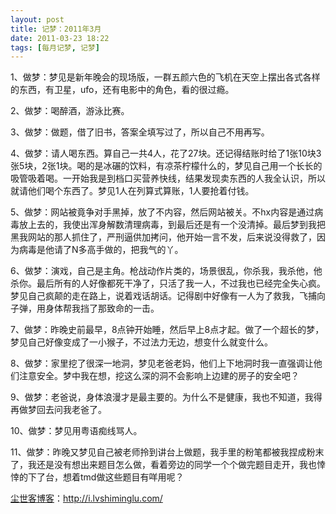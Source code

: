 ```yaml
---
layout: post
title: 记梦：2011年3月
date: 2011-03-23 18:22
tags: [每月记梦, 记梦]
---
```

1、做梦：梦见是新年晚会的现场版，一群五颜六色的飞机在天空上摆出各式各样的东西，有卫星，ufo，还有电影中的角色，看的很过瘾。

2、做梦：喝醉酒，游泳比赛。

3、做梦：做题，借了旧书，答案全填写过了，所以自己不用再写。

4、做梦：请人喝东西。算自己一共4人，花了27块。还记得结账时给了1张10块3张5块，2张1块。喝的是冰碾的饮料，有凉茶柠檬什么的，梦见自己用一个长长的吸管吸着喝。一开始我是到档口买营养快线，结果发现卖东西的人我全认识，所以就请他们喝个东西了。梦见1人在列算式算账，1人要抢着付钱。

5、做梦：网站被竟争对手黑掉，放了不内容，然后网站被关。不hx内容是通过病毒放上去的，我使出浑身解数清理病毒，到最后还是有一个没清掉。最后梦到我把黑我网站的那人抓住了，严刑逼供加拷问，他开始一言不发，后来说没得救了，因为病毒是他请了N多高手做的，把我气的丫。

6、做梦：演戏，自己是主角。枪战动作片类的，场景很乱，你杀我，我杀他，他杀你。最后所有的人好像都死干净了，只活了我一人，不过我也已经完全失心疯。梦见自己疯颠的走在路上，说着戏话胡话。记得剧中好像有一人为了救我，飞捕向子弹，用身体帮我挡了那致命的一击。

7、做梦：昨晚史前最早，8点钟开始睡，然后早上8点才起。做了一个超长的梦，梦见自己好像变成了一小猴子，不过法力无边，想变什么就变什么。

8、做梦：家里挖了很深一地洞，梦见老爸老妈，他们上下地洞时我一直强调让他们注意安全。梦中我在想，挖这么深的洞不会影响上边建的房子的安全吧？

9、做梦：老爸说，身体浪漫才是最主要的。为什么不是健康，我也不知道，我得再做梦回去问我老爸了。

10、做梦：梦见用粤语痴线骂人。

11、做梦：昨晚又梦见自己被老师拎到讲台上做题，我手里的粉笔都被我捏成粉末了，我还是没有想出来题目怎么做，看着旁边的同学一个个做完题目走开，我也悻悻的下了台，想着tmd做这些题目有咩用呢？

<a href="http://i.lvshiminglu.com/">尘世客博客</a>：<a href="http://i.lvshiminglu.com/">http://i.lvshiminglu.com/</a>

